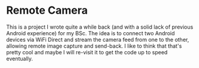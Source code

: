 # Remote Camera
This is a project I wrote quite a while back (and with a solid lack of previous Android experience) for my BSc. 
The idea is to connect two Android devices via WiFi Direct and stream the camera feed from one to the other, allowing remote image capture and send-back.
I like to think that that's pretty cool and maybe I will re-visit it to get the code up to speed eventually.
